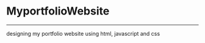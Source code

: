 # MyportfolioWebsite

______________________________
designing my  portfolio website using html, javascript and css
